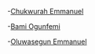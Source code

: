 -[Chukwurah Emmanuel](https://github.com/emmanuerl)

-[Bami Ogunfemi](https://github.com/bamiogunfemi)

-[Oluwasegun Emmanuel](https://github.com/nueldona)
